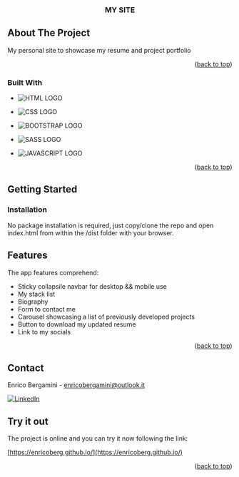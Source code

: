 



<a  name="readme-top" id="readme-top"></a>

  
  
  


  

<h3  align="center">MY SITE</h3>

  
  
  

<!-- ABOUT THE PROJECT -->

## About The Project

  



  

My personal site to showcase my resume and project portfolio



  



  

<p  align="right">(<a  href="#readme-top">back to top</a>)</p>

  
  
  

### Built With

  

  


* ![HTML LOGO](https://img.shields.io/badge/HTML5-E34F26?style=for-the-badge&logo=HTML5&logoColor=FFF)

* ![CSS LOGO](https://img.shields.io/badge/CSS3-1572B6?style=for-the-badge&logo=CSS3)
* ![BOOTSTRAP LOGO](https://img.shields.io/badge/BOOTSTRAP-7952B3?style=for-the-badge&logo=Bootstrap&logoColor=FFF)
* ![SASS LOGO](https://img.shields.io/badge/SASS-CC6699?style=for-the-badge&logo=SASS&logoColor=FFF)

<!-- * ![WEBPACK LOGO](https://img.shields.io/badge/WEB-PACK-8DD6F9?style=for-the-badge&logo=Webpack) -->
<!-- * ![PHP LOGO](https://img.shields.io/badge/PHP-777BB4?style=for-the-badge&logo=PHP&logoColor=FFF) -->
<!-- * ![LARAVEL LOGO](https://img.shields.io/badge/LARAVEL-FF2D20?style=for-the-badge&logo=Laravel&logoColor=FFF) -->
* ![JAVASCRIPT LOGO](https://img.shields.io/badge/Java-Script-F7DF1E?style=for-the-badge&logo=Javascript)
<!-- * ![NODE.JS LOGO](https://img.shields.io/badge/Node-JS-339933?style=for-the-badge&logo=Node.js) -->
<!-- * ![PYTHON LOGO](https://img.shields.io/badge/Python-3776AB?style=for-the-badge&logo=Python&logoColor=FFF) -->









  

<p  align="right">(<a  href="#readme-top">back to top</a>)</p>

  
  
  

<!-- GETTING STARTED -->

## Getting Started

  

  


  

### Installation

  

No package installation is required, just copy/clone the repo and open index.html from within the /dist folder with your browser.


  
  

<!-- USAGE EXAMPLES -->

## Features



The app features comprehend: 

 - Sticky collapsile navbar for desktop && mobile use
 - My stack list
 - Biography
 - Form to contact me 
 - Carousel showcasing a list of previously developed projects
 - Button to download my updated resume
 - Link to my socials
 

  



  
  
  



  

<p  align="right">(<a  href="#readme-top">back to top</a>)</p>

  
  
  





  
  
  

<!-- CONTACT -->

## Contact

  

Enrico Bergamini -  enricobergamini@outlook.it

[![LinkedIn][linkedin-shield]][linkedin-url]

  



  ## Try it out

  
The project is online and you can try it now following the link:
 

 [https://enricoberg.github.io/](https://enricoberg.github.io/)

<p  align="right">(<a  href="#readme-top">back to top</a>)</p>

  
  
  


<!-- MARKDOWN LINKS & IMAGES -->

<!-- https://www.markdownguide.org/basic-syntax/#reference-style-links -->

[contributors-shield]: https://img.shields.io/github/contributors/othneildrew/Best-README-Template.svg?style=for-the-badge

[contributors-url]: https://github.com/othneildrew/Best-README-Template/graphs/contributors

[forks-shield]: https://img.shields.io/github/forks/othneildrew/Best-README-Template.svg?style=for-the-badge

[forks-url]: https://github.com/othneildrew/Best-README-Template/network/members

[stars-shield]: https://img.shields.io/github/stars/othneildrew/Best-README-Template.svg?style=for-the-badge

[stars-url]: https://github.com/othneildrew/Best-README-Template/stargazers

[issues-shield]: https://img.shields.io/github/issues/othneildrew/Best-README-Template.svg?style=for-the-badge
[HTML-url]: https://img.shields.io/badge/HTML5-E34F26?style=for-the-badge&logo=html5&logoColor=whit
[issues-url]: https://github.com/othneildrew/Best-README-Template/issues

[license-shield]: https://img.shields.io/github/license/othneildrew/Best-README-Template.svg?style=for-the-badge

[license-url]: https://github.com/othneildrew/Best-README-Template/blob/master/LICENSE.txt

[linkedin-shield]: https://img.shields.io/badge/-LinkedIn-black.svg?style=for-the-badge&logo=linkedin&colorB=555

[linkedin-url]: https://linkedin.com/in/enrico-bergamini

[product-screenshot]: images/screenshot.png

[Next.js]: https://img.shields.io/badge/next.js-000000?style=for-the-badge&logo=nextdotjs&logoColor=white

[Next-url]: https://nextjs.org/

[React.js]: https://img.shields.io/badge/React-20232A?style=for-the-badge&logo=react&logoColor=61DAFB

[React-url]: https://reactjs.org/

[Vue.js]: https://img.shields.io/badge/Vue.js-35495E?style=for-the-badge&logo=vuedotjs&logoColor=4FC08D

[Vue-url]: https://vuejs.org/

[Angular.io]: https://img.shields.io/badge/Angular-DD0031?style=for-the-badge&logo=angular&logoColor=white

[Angular-url]: https://angular.io/

[Svelte.dev]: https://img.shields.io/badge/Svelte-4A4A55?style=for-the-badge&logo=svelte&logoColor=FF3E00

[Svelte-url]: https://svelte.dev/

[Laravel.com]: https://img.shields.io/badge/Laravel-FF2D20?style=for-the-badge&logo=laravel&logoColor=white

[Laravel-url]: https://laravel.com

[Bootstrap.com]: https://img.shields.io/badge/Bootstrap-563D7C?style=for-the-badge&logo=bootstrap&logoColor=white

[Bootstrap-url]: https://getbootstrap.com

[JQuery.com]: https://img.shields.io/badge/jQuery-0769AD?style=for-the-badge&logo=jquery&logoColor=white

[JQuery-url]: https://jquery.com
[CSS-url]: https://img.shields.io/badge/CSS3-1572B6?style=for-the-badge&logo=css3&logoColor=whit
[JAVASCRIPT-url]: https://img.shields.io/badge/JavaScript-F7DF1E?style=for-the-badge&logo=javascript&logoColor=black